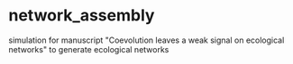 # network_assembly
simulation for manuscript "Coevolution leaves a weak signal on ecological networks" to generate ecological networks
